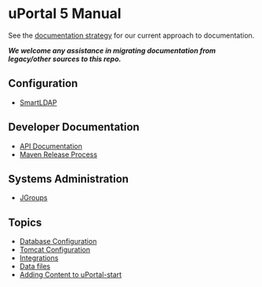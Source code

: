 # uPortal 5 Manual

See the [documentation strategy](../../../doc-strategy.md) for our current approach to documentation.

___We welcome any assistance in migrating documentation from legacy/other sources to this repo.___

## Configuration

*   [SmartLDAP](configure/users_groups/group_stores/smartldap.md)

## Developer Documentation

*   [API Documentation](developer/api/README.md)
*   [Maven Release Process](developer/maven-release-process.md)

## Systems Administration

*   [JGroups](systems/networking/jgroups.md)

## Topics

*   [Database Configuration](database/README.md)
*   [Tomcat Configuration](tomcat/README.md)
*   [Integrations](integrations/README.md)
*   [Data files](data/README.md)
*   [Adding Content to uPortal-start](content/README.md)
